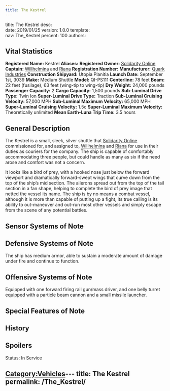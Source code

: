 ```yaml
---
title: The Kestrel
---
```


title:		The Kestrel
desc:		
date:		2019/01/25
version:	1.0.0
template:	
nav:		The_Kestrel
percent:	100
authors:	
## Vital Statistics

**Registered Name:** Kestrel
**Aliases:**
**Registered Owner:** [Solidarity
Online](Solidarity_Online "wikilink")
**Captain:** [Willhelmina](Willhelmina_Orlova "wikilink") and
[Riana](Riana_Shandra_Thorindal "wikilink")
**Registration Number:**
**Manufacturer:** [Quark Industries](Quark_Industries "wikilink")
**Construction Shipyard:** Utopia Planitia
**Launch Date:** September 1st, 3039
**Make:** Medium Shuttle
**Model:** QI-PS111
**Centerline:** 78 feet
**Beam:** 22 feet (fusilage), 63 feet (wing-tip to wing-tip)
**Dry Weight:** 24,000 pounds
**Passenger Capacity:** 2
**Cargo Capacity:** 1,500 pounds
**Sub-Luminal Drive Type:** Twin Ion
**Super-Luminal Drive Type:** Traction
**Sub-Luminal Cruising Velocity:** 57,000 MPH
**Sub-Luminal Maximum Velocity:** 65,000 MPH
**Super-Luminal Cruising Velocity:** 1.5c
**Super-Luminal Maximum Velocity:** Theoretically unlimited
**Mean Earth-Luna Trip Time:** 3.5 hours

## General Description

The Kestrel is a small, sleek, silver shuttle that [Solidarity
Online](Solidarity_Online "wikilink") commissioned for, and assigned to,
[Willhelmina](Willhelmina_Orlova "wikilink") and
[Riana](Riana_Shandra_Thorindal "wikilink") for use in their duties as
couriers for the company. The ship is capable of comfortably
accommodating three people, but could handle as many as six if the need
arose and comfort was not a concern.

It looks like a bird of prey, with a hooked nose just below the forward
viewport and dramatically forward-swept wings that curve down from the
top of the ship’s mid section. The ailerons spread out from the top of
the tail section in a fan shape, helping to complete the bird of prey
image that netted the vessel its name. The ship is by no means a combat
vessel, although it is more than capable of putting up a fight, its true
calling is its ability to out-maneuver and out-run most other vessels
and simply escape from the scene of any potential battles.

## Sensor Systems of Note

## Defensive Systems of Note

The ship has medium armor, able to sustain a moderate amount of damage
under fire and continue to function.

## Offensive Systems of Note

Equipped with one forward firing rail gun/mass driver, and one belly
turret equipped with a particle beam cannon and a small missile
launcher.

## Special Features of Note

## History

## Spoilers

<spoiler text="Status">Status: In Service</spoiler>

[Category:Vehicles](Category:Vehicles "wikilink")---
title: The Kestrel
permalink: /The_Kestrel/
---

